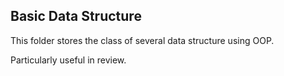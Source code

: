 ## Basic Data Structure
This folder stores the class of several data structure using OOP.

Particularly useful in review.
